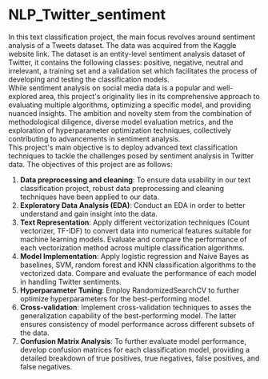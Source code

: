 # NLP_Twitter_sentiment
In this text classification project, the main focus revolves around sentiment analysis of a Tweets dataset. The
data was acquired from the Kaggle website link. The dataset is an entity-level sentiment analysis dataset of
Twitter, it contains the following classes: positive, negative, neutral and irrelevant, a training set and a
validation set which facilitates the process of developing and testing the classification models. <br/>
While sentiment analysis on social media data is a popular and well-explored area, this project's originality
lies in its comprehensive approach to evaluating multiple algorithms, optimizing a specific model, and
providing nuanced insights. The ambition and novelty stem from the combination of methodological
diligence, diverse model evaluation metrics, and the exploration of hyperparameter optimization techniques,
collectively contributing to advancements in sentiment analysis.<br/>
This project's main objective is to deploy advanced text classification techniques to tackle the challenges
posed by sentiment analysis in Twitter data. The objectives of this project are as follows: <br/>
1. **Data preprocessing and cleaning**: To ensure data usability in our text classification project, robust
data preprocessing and cleaning techniques have been applied to our data.<br/>
2. **Exploratory Data Analysis (EDA)**: Conduct an EDA in order to better understand and gain insight into
the data.<br/>
3. **Text Representation**: Apply different vectorization techniques (Count vectorizer, TF-IDF) to convert
data into numerical features suitable for machine learning models. Evaluate and compare the
performance of each vectorization method across multiple classification algorithms.<br/>
4. **Model Implementation**: Apply logistic regression and Naive Bayes as baselines, SVM, random forest
and KNN classification algorithms to the vectorized data. Compare and evaluate the performance of
each model in handling Twitter sentiments.<br/>
5. **Hyperparameter Tuning**: Employ RandomizedSearchCV to further optimize hyperparameters for the
best-performing model.<br/>
6. **Cross-validation**: Implement cross-validation techniques to asses the generalization capability of the
best-performing model. The latter ensures consistency of model performance across different subsets
of the data.<br/>
7. **Confusion Matrix Analysis**: To further evaluate model performance, develop confusion matrices for
each classification model, providing a detailed breakdown of true positives, true negatives, false
positives, and false negatives.<br/>
